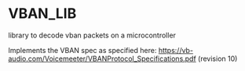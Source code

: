 # VBAN_LIB
library to decode vban packets on a microcontroller

Implements the VBAN spec as specified here: https://vb-audio.com/Voicemeeter/VBANProtocol_Specifications.pdf (revision 10)

